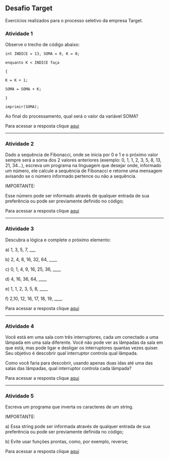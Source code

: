 ## Desafio Target ##

Exercícios realizados para o processo seletivo da empresa Target.

### Atividade 1 ###

Observe o trecho de código abaixo:

```
int INDICE = 13, SOMA = 0, K = 0;

enquanto K < INDICE faça

{

K = K + 1;

SOMA = SOMA + K;

}

imprimir(SOMA);
```
Ao final do processamento, qual será o valor da variável SOMA?

Para acessar a resposta clique [aqui](atividade1.txt)

---

### Atividade 2 ###

Dado a sequência de Fibonacci, onde se inicia por 0 e 1 e o próximo valor sempre será a soma dos 2 valores anteriores (exemplo: 0, 1, 1, 2, 3, 5, 8, 13, 21, 34...), escreva um programa na linguagem que desejar onde, informado um número, ele calcule a sequência de Fibonacci e retorne uma mensagem avisando se o número informado pertence ou não a sequência.

IMPORTANTE:

Esse número pode ser informado através de qualquer entrada de sua preferência ou pode ser previamente definido no código;

Para acessar a resposta clique [aqui](atividade2.js)

---

### Atividade 3 ###

Descubra a lógica e complete o próximo elemento:


a) 1, 3, 5, 7, ___

b) 2, 4, 8, 16, 32, 64, ____

c) 0, 1, 4, 9, 16, 25, 36, ____

d) 4, 16, 36, 64, ____

e) 1, 1, 2, 3, 5, 8, ____

f) 2,10, 12, 16, 17, 18, 19, ____

Para acessar a resposta clique [aqui](atividade3.txt)

---

### Atividade 4 ###

Você está em uma sala com três interruptores, cada um conectado a uma lâmpada em uma sala diferente. Você não pode ver as lâmpadas da sala em que está, mas pode ligar e desligar os interruptores quantas vezes quiser. Seu objetivo é descobrir qual interruptor controla qual lâmpada.

Como você faria para descobrir, usando apenas duas idas até uma das salas das lâmpadas, qual interruptor controla cada lâmpada?

Para acessar a resposta clique [aqui](atividade4.txt)

---

### Atividade 5 ###

Escreva um programa que inverta os caracteres de um string.


IMPORTANTE:

a) Essa string pode ser informada através de qualquer entrada de sua preferência ou pode ser previamente definida no código;

b) Evite usar funções prontas, como, por exemplo, reverse;

Para acessar a resposta clique [aqui](atividade5.js)